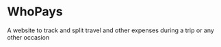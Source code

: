 # WhoPays
A website to track and split travel and other expenses during a trip or any other occasion 

